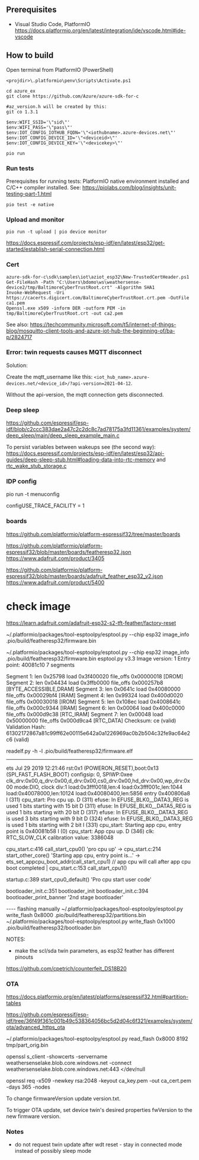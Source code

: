 
## Prerequisites

* Visual Studio Code, PlatformIO https://docs.platformio.org/en/latest/integration/ide/vscode.html#ide-vscode

## How to build

Open terminal from PlatformIO (PowerShell)

```
<projdir>\.platformio\penv\Scripts\Activate.ps1

cd azure_ex
git clone https://github.com/Azure/azure-sdk-for-c

#az_version.h will be created by this:
git co 1.3.1

$env:WIFI_SSID='\"sid\"'
$env:WIFI_PASS='\"pass\"'
$env:IOT_CONFIG_IOTHUB_FQDN='\"<iothubname>.azure-devices.net\"'
$env:IOT_CONFIG_DEVICE_ID='\"<deviceid>\"'
$env:IOT_CONFIG_DEVICE_KEY='\"<devicekey>\"'

pio run
```

### Run tests

Prerequisites for running tests: PlatformIO native environment installed and C/C++ compiler installed. See: https://piolabs.com/blog/insights/unit-testing-part-1.html

```
pio test -e native
```

### Upload and monitor

```
pio run -t upload | pio device monitor
```

https://docs.espressif.com/projects/esp-idf/en/latest/esp32/get-started/establish-serial-connection.html


### Cert

```
azure-sdk-for-c\sdk\samples\iot\aziot_esp32\New-TrustedCertHeader.ps1
Get-FileHash -Path "C:\Users\bdomo\ws\weathersense-device2/tmp/BaltimoreCyberTrustRoot.crt" -Algorithm SHA1
Invoke-WebRequest -Uri https://cacerts.digicert.com/BaltimoreCyberTrustRoot.crt.pem -OutFile ca1.pem
Openssl.exe x509 -inform DER -outform PEM -in tmp/BaltimoreCyberTrustRoot.crt -out ca2.pem
```

See also: https://techcommunity.microsoft.com/t5/internet-of-things-blog/mosquitto-client-tools-and-azure-iot-hub-the-beginning-of/ba-p/2824717


### Error: twin requests causes MQTT disconnect

Solution: 

Create the mqtt_username like this: `<iot_hub_name>.azure-devices.net/<device_id>/?api-version=2021-04-12`.

Without the api-version, the mqtt connection gets disconnected.


### Deep sleep

https://github.com/espressif/esp-idf/blob/c2ccc383dae2a47c2c2dc8c7ad78175a3fd11361/examples/system/deep_sleep/main/deep_sleep_example_main.c

To persist variables between wakeups see (the second way): https://docs.espressif.com/projects/esp-idf/en/latest/esp32/api-guides/deep-sleep-stub.html#loading-data-into-rtc-memory and [rtc_wake_stub_storage.c](lib/telemetry/rtc_wake_stub_storage.c)


### IDP config

pio run -t menuconfig

configUSE_TRACE_FACILITY = 1


### boards


https://github.com/platformio/platform-espressif32/tree/master/boards


https://github.com/platformio/platform-espressif32/blob/master/boards/featheresp32.json
https://www.adafruit.com/product/3405


https://github.com/platformio/platform-espressif32/blob/master/boards/adafruit_feather_esp32_v2.json
https://www.adafruit.com/product/5400


# check image

https://learn.adafruit.com/adafruit-esp32-s2-tft-feather/factory-reset

~/.platformio/packages/tool-esptoolpy/esptool.py --chip esp32 image_info .pio/build/featheresp32/firmware.bin 

~/.platformio/packages/tool-esptoolpy/esptool.py --chip esp32 image_info .pio/build/featheresp32/firmware.bin 
esptool.py v3.3
Image version: 1
Entry point: 40081c10
7 segments

Segment 1: len 0x25798 load 0x3f400020 file_offs 0x00000018 [DROM]
Segment 2: len 0x04434 load 0x3ffb0000 file_offs 0x000257b8 [BYTE_ACCESSIBLE,DRAM]
Segment 3: len 0x0641c load 0x40080000 file_offs 0x00029bf4 [IRAM]
Segment 4: len 0x99324 load 0x400d0020 file_offs 0x00030018 [IROM]
Segment 5: len 0x108ec load 0x4008641c file_offs 0x000c9344 [IRAM]
Segment 6: len 0x00064 load 0x400c0000 file_offs 0x000d9c38 [RTC_IRAM]
Segment 7: len 0x00048 load 0x50000000 file_offs 0x000d9ca4 [RTC_DATA]
Checksum: ce (valid)
Validation Hash: 61302172867a81c99ff62e00115e642a0a1226969ac0b2b504c32fe9ac64e2c6 (valid)



readelf.py -h -l  .pio/build/featheresp32/firmware.elf 

------
ets Jul 29 2019 12:21:46
rst:0x1 (POWERON_RESET),boot:0x13 (SPI_FAST_FLASH_BOOT)
configsip: 0, SPIWP:0xee
clk_drv:0x00,q_drv:0x00,d_drv:0x00,cs0_drv:0x00,hd_drv:0x00,wp_drv:0x00
mode:DIO, clock div:1
load:0x3fff0018,len:4
load:0x3fff001c,len:1044
load:0x40078000,len:10124
load:0x40080400,len:5856
entry 0x400806a8
I (311) cpu_start: Pro cpu up.
D (311) efuse: In EFUSE_BLK0__DATA3_REG is used 1 bits starting with 15 bit
D (311) efuse: In EFUSE_BLK0__DATA5_REG is used 1 bits starting with 20 bit
D (317) efuse: In EFUSE_BLK0__DATA3_REG is used 3 bits starting with 9 bit
D (324) efuse: In EFUSE_BLK0__DATA3_REG is used 1 bits starting with 2 bit
I (331) cpu_start: Starting app cpu, entry point is 0x40081b58
I (0) cpu_start: App cpu up.
D (346) clk: RTC_SLOW_CLK calibration value: 3386048





cpu_start.c:416 call_start_cpu0() 'pro cpu up'
    -> cpu_start.c:214 start_other_core()  'Starting app cpu, entry point is...'
    -> ets_set_appcpu_boot_addr(call_start_cpu1) // app cpu will call after app cpu boot completed
|
cpu_start.c:153 call_start_cpu1()

startup.c:389 start_cpu0_default() 'Pro cpu start user code'

bootloader_init.c:351 bootloader_init
    bootloader_init.c:394 bootloader_print_banner '2nd stage bootloader'



---- flashing manually
~/.platformio/packages/tool-esptoolpy/esptool.py write_flash 0x8000 .pio/build/featheresp32/partitions.bin 
~/.platformio/packages/tool-esptoolpy/esptool.py write_flash 0x1000 .pio/build/featheresp32/bootloader.bin 


NOTES:

- make the scl/sda twin parameters, as esp32 feather has different pinouts

https://github.com/cpetrich/counterfeit_DS18B20

### OTA

https://docs.platformio.org/en/latest/platforms/espressif32.html#partition-tables

https://github.com/espressif/esp-idf/tree/36f49f361c001b49c538364056bc5d2d04c6f321/examples/system/ota/advanced_https_ota


~/.platformio/packages/tool-esptoolpy/esptool.py read_flash 0x8000 8192 tmp/part_orig.bin


openssl s_client -showcerts -servername weathersenselake.blob.core.windows.net -connect weathersenselake.blob.core.windows.net:443 </dev/null

openssl req -x509 -newkey rsa:2048 -keyout ca_key.pem -out ca_cert.pem -days 365 -nodes

To change firmwareVersion update version.txt.

To trigger OTA update, set device twin's desired properties fwVersion to the new firmware version.

### Notes

- do not request twin update after wdt reset - stay in connected mode instead of possibly sleep mode
